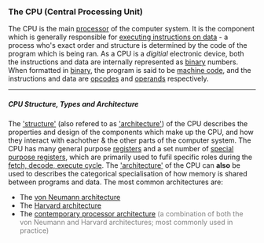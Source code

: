 ### The CPU (Central Processing Unit)
The CPU is the main [processor](Processor) of the computer system. It is the component which is generally responsible for [executing instructions on data](<Fetch, Decode, Execute cycle>) - a process who's exact order and structure is determined by the code of the program which is being ran. As a CPU is a *digitial* electronic device, both the instructions and data are internally represented as [binary](Binary) numbers. When formatted in [binary](Binary), the program is said to be [machine code](<Machine code>), and the instructions and data are [opcodes](Opcodes) and [operands](Operands) respectively.

***
##### CPU Structure, Types and Architecture

The ['structure'](CPU%20structure.md) (also refered to as <u>'architecture'</u>) of the CPU describes the properties and design of the components which make up the CPU, and how they interact with eachother & the other parts of the computer system. The CPU has many general purpose [registers](Registers.md) and a set number of [special purpose registers](Registers.md#Sec2), which are primarily used to fufil specific roles during the [fetch, decode, execute cycle](<Fetch, Decode, Execute cycle>). 
The ['architecture'](CPU%20architecture.md) of the CPU can **also** be used to describes the categorical specialisation of how memory is shared between programs and data. The most common architectures are: 
- The [von Neumann architecture](<Von Neumann architecture>) 
- The [Harvard architecture](<Harvard architecture>)
- The [contemporary processor architecture](<Contemporary processor architecture>) <span style="color:gray">(a combination of both the von Neumann and Harvard architectures; most commonly used in practice)</span>